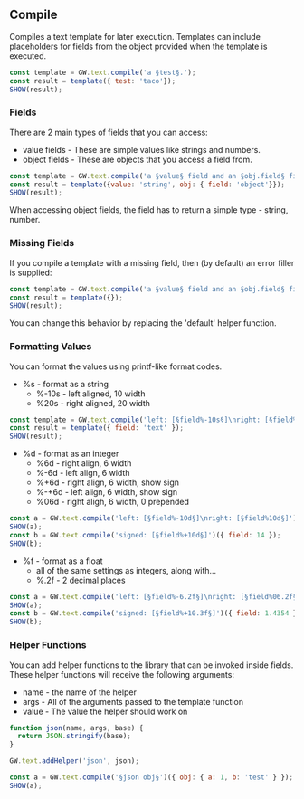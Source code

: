 ## Compile

Compiles a text template for later execution.  Templates can include placeholders for fields from the object provided when the template is executed.

```js
const template = GW.text.compile('a §test§.');
const result = template({ test: 'taco'});
SHOW(result);
```

### Fields

There are 2 main types of fields that you can access:

* value fields - These are simple values like strings and numbers.
* object fields - These are objects that you access a field from.

```js
const template = GW.text.compile('a §value§ field and an §obj.field§ field.');
const result = template({value: 'string', obj: { field: 'object'}});
SHOW(result);
```

When accessing object fields, the field has to return a simple type - string, number.

### Missing Fields

If you compile a template with a missing field, then (by default) an error filler is supplied:

```js
const template = GW.text.compile('a §value§ field and an §obj.field§ field.');
const result = template({});
SHOW(result);
```

You can change this behavior by replacing the 'default' helper function.

### Formatting Values

You can format the values using printf-like format codes.

* %s - format as a string
  * %-10s - left aligned, 10 width
  * %20s  - right aligned, 20 width

```js
const template = GW.text.compile('left: [§field%-10s§]\nright: [§field%10s§]');
const result = template({ field: 'text' });
SHOW(result);
```

* %d - format as an integer
  * %6d - right align, 6 width
  * %-6d - left align, 6 width
  * %+6d - right align, 6 width, show sign
  * %-+6d - left align, 6 width, show sign
  * %06d - right aligh, 6 width, 0 prepended

```js
const a = GW.text.compile('left: [§field%-10d§]\nright: [§field%10d§]')({ field: 14 });
SHOW(a);
const b = GW.text.compile('signed: [§field%+10d§]')({ field: 14 });
SHOW(b);
```

* %f - format as a float
  * all of the same settings as integers, along with...
  * %.2f - 2 decimal places

```js
const a = GW.text.compile('left: [§field%-6.2f§]\nright: [§field%06.2f§]')({ field: 1.4354 });
SHOW(a);
const b = GW.text.compile('signed: [§field%+10.3f§]')({ field: 1.4354 });
SHOW(b);
```

### Helper Functions

You can add helper functions to the library that can be invoked inside fields.  These helper functions will receive the following arguments:

* name - the name of the helper
* args - All of the arguments passed to the template function
* value - The value the helper should work on

```js
function json(name, args, base) {
  return JSON.stringify(base);
}

GW.text.addHelper('json', json);

const a = GW.text.compile('§json obj§')({ obj: { a: 1, b: 'test' } });
SHOW(a);
```
